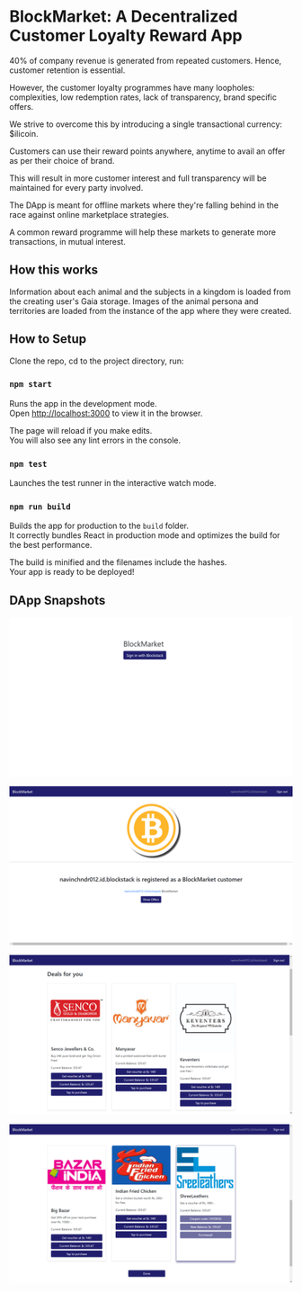 # BlockMarket: A Decentralized Customer Loyalty Reward App

40% of company revenue is generated from repeated customers. Hence, customer retention is essential.

However, the customer loyalty programmes have many loopholes: complexities, low redemption rates, lack of transparency, brand specific offers.

We strive to overcome this by introducing a single transactional currency: $ilicoin.

Customers can use their reward points anywhere, anytime to avail an offer as per their choice of brand.

This will result in more customer interest and full transparency will be maintained for every party involved.

The DApp is meant for offline markets where they're falling behind in the race against online marketplace strategies.

A common reward programme will help these markets to generate more transactions, in mutual interest.


## How this works

Information about each animal and the subjects in a kingdom is loaded from
the creating user's Gaia storage. Images of the animal persona and territories
are loaded from the instance of the app where they were created.


## How to Setup

Clone the repo, cd to the project directory, run:

### `npm start`

Runs the app in the development mode.<br>
Open [http://localhost:3000](http://localhost:3000) to view it in the browser.

The page will reload if you make edits.<br>
You will also see any lint errors in the console.

### `npm test`

Launches the test runner in the interactive watch mode.<br>

### `npm run build`

Builds the app for production to the `build` folder.<br>
It correctly bundles React in production mode and optimizes the build for the best performance.

The build is minified and the filenames include the hashes.<br>
Your app is ready to be deployed!

## DApp Snapshots

![Image description](https://github.com/iamspd2/BlockMarket/blob/master/images/1.png)

![Image description](https://github.com/iamspd2/BlockMarket/blob/master/images/2.png)

![Image description](https://github.com/iamspd2/BlockMarket/blob/master/images/3.png)

![Image description](https://github.com/iamspd2/BlockMarket/blob/master/images/4.png)

